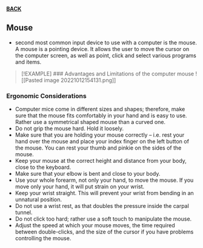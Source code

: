 **[BACK](INTCOMMidtermCh2.md)**

## Mouse
- second most common input device to use with a computer is the mouse. A mouse is a pointing device. It allows the user to move the cursor on the computer screen, as well as point, click and select various programs and items.

>[!EXAMPLE] ### Advantages and Limitations of the computer mouse
>![[Pasted image 20221012154131.png]]

### Ergonomic Considerations
-   Computer mice come in different sizes and shapes; therefore, make sure that the mouse fits comfortably in your hand and is easy to use. Rather use a symmetrical shaped mouse than a curved one.
-   Do not grip the mouse hard. Hold it loosely.
-   Make sure that you are holding your mouse correctly – i.e. rest your hand over the mouse and place your index finger on the left button of the mouse. You can rest your thumb and pinkie on the sides of the mouse.
-   Keep your mouse at the correct height and distance from your body, close to the keyboard.
-   Make sure that your elbow is bent and close to your body.
-   Use your whole forearm, not only your hand, to move the mouse. If you move only your hand, it will put strain on your wrist.
-   Keep your wrist straight. This will prevent your wrist from bending in an unnatural position.
-   Do not use a wrist rest, as that doubles the pressure inside the carpal tunnel.
-   Do not click too hard; rather use a soft touch to manipulate the mouse.
-   Adjust the speed at which your mouse moves, the time required between double-clicks, and the size of the cursor if you have problems controlling the mouse.